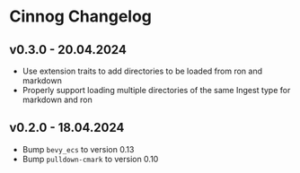 # Cinnog Changelog

## v0.3.0 - 20.04.2024
- Use extension traits to add directories to be loaded from ron and markdown
- Properly support loading multiple directories of the same Ingest type for markdown and ron

## v0.2.0 - 18.04.2024
- Bump `bevy_ecs` to version 0.13
- Bump `pulldown-cmark` to version 0.10
